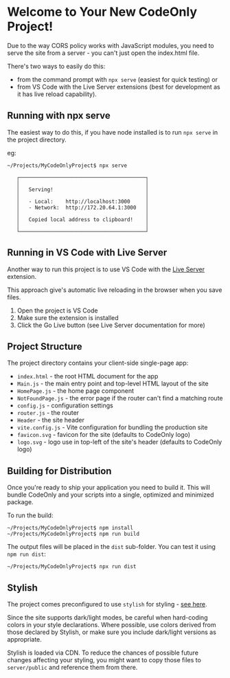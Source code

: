 # Welcome to Your New CodeOnly Project!

Due to the way CORS policy works with JavaScript modules, you need to serve the
site from a server - you can't just open the index.html file.

There's two ways to easily do this:

* from the command prompt with `npx serve` (easiest for quick testing) or
* from VS Code with the Live Server extensions (best for development as it 
  has live reload capability).



## Running with npx serve

The easiest way to do this, if you have node installed is to run `npx serve`
in the project directory.

eg:

```
~/Projects/MyCodeOnlyProject$ npx serve

   ┌─────────────────────────────────────────┐
   │                                         │
   │   Serving!                              │
   │                                         │
   │   - Local:    http://localhost:3000     │
   │   - Network:  http://172.20.64.1:3000   │
   │                                         │
   │   Copied local address to clipboard!    │
   │                                         │
   └─────────────────────────────────────────┘
```



## Running in VS Code with Live Server

Another way to run this project is to use VS Code with the 
[Live Server](https://marketplace.visualstudio.com/items?itemName=ritwickdey.LiveServer) extension.

This approach give's automatic live reloading in the browser when you save files.

1. Open the project is VS Code
2. Make sure the extension is installed
3. Click the Go Live button (see Live Server documentation for more)



## Project Structure

The project directory contains your client-side single-page app:

* `index.html` - the root HTML document for the app
* `Main.js` - the main entry point and top-level HTML layout of the site
* `HomePage.js` - the home page component
* `NotFoundPage.js` - the error page if the router can't find a matching route
* `config.js` - configuration settings
* `router.js` - the router
* `Header` - the site header
* `vite.config.js` - Vite configuration for bundling the production site
* `favicon.svg` - favicon for the site (defaults to CodeOnly logo)
* `logo.svg` - logo use in top-left of the site's header (defaults to CodeOnly logo)


## Building for Distribution

Once you're ready to ship your application you need to build it.  This will 
bundle CodeOnly and your scripts into a single, optimized and minimized package.

To run the build:

```
~/Projects/MyCodeOnlyProject$ npm install
~/Projects/MyCodeOnlyProject$ npm run build
```

The output files will be placed in the `dist` sub-folder.  You can test it using
`npm run dist`:

```
~/Projects/MyCodeOnlyProject$ npx run dist
```



## Stylish

The project comes preconfigured to use `stylish` for styling - 
[see here](https://toptensoftware.github.io/stylish/).

Since the site supports dark/light modes, be careful when hard-coding colors
in your style declarations. Where possible, use colors derived from those 
declared by Stylish, or make sure you include dark/light versions as appropriate.

Stylish is loaded via CDN.  To reduce the chances of possible future changes
affecting your styling, you might want to copy those files to `server/public`
and reference them from there.


